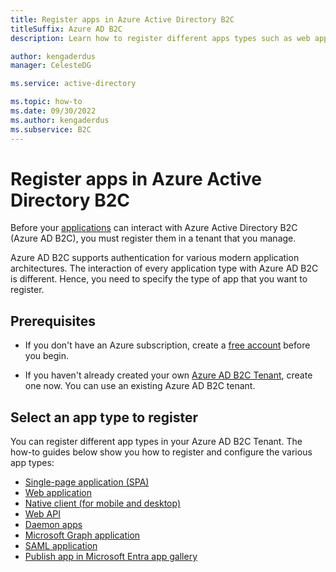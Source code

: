 ```yaml
---
title: Register apps in Azure Active Directory B2C
titleSuffix: Azure AD B2C
description: Learn how to register different apps types such as web app, web API, single-page apps, mobile and desktop apps, daemon apps, Microsoft Graph apps and SAML app in Azure Active Directory B2C 

author: kengaderdus
manager: CelesteDG

ms.service: active-directory

ms.topic: how-to
ms.date: 09/30/2022
ms.author: kengaderdus
ms.subservice: B2C
---
```


# Register apps in Azure Active Directory B2C

Before your [applications](application-types.md) can interact with Azure Active Directory B2C (Azure AD B2C), you must register them in a tenant that you manage.

Azure AD B2C supports authentication for various modern application architectures. The interaction of every application type with Azure AD B2C is different. Hence, you need to specify the type of app that you want to register. 


## Prerequisites

- If you don't have an Azure subscription, create a [free account](https://azure.microsoft.com/free/) before you begin.

- If you haven't already created your own [Azure AD B2C Tenant](tutorial-create-tenant.md), create one now. You can use an existing Azure AD B2C tenant.


## Select an app type to register

You can register different app types in your Azure AD B2C Tenant. The how-to guides below show you how to register and configure the various app types:


- [Single-page application (SPA)](tutorial-register-spa.md)
- [Web application](tutorial-register-applications.md)
- [Native client (for mobile and desktop)](add-native-application.md)
- [Web API](add-web-api-application.md) 
- [Daemon apps](client-credentials-grant-flow.md)
- [Microsoft Graph application](microsoft-graph-get-started.md)
- [SAML application](saml-service-provider.md?tabs=windows&pivots=b2c-custom-policy)
- [Publish app in Microsoft Entra app gallery](publish-app-to-azure-ad-app-gallery.md)
          
    

                      
